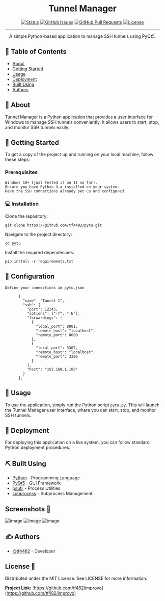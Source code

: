
<h1 align="center">Tunnel Manager</h1>

<div align="center">

[![Status](https://img.shields.io/badge/status-active-success.svg)]()
[![GitHub Issues](https://img.shields.io/github/issues/kylelobo/The-Documentation-Compendium.svg)](https://github.com/kylelobo/The-Documentation-Compendium/issues)
[![GitHub Pull Requests](https://img.shields.io/github/issues-pr/kylelobo/The-Documentation-Compendium.svg)](https://github.com/kylelobo/The-Documentation-Compendium/pulls)
[![License](https://img.shields.io/badge/license-MIT-blue.svg)](/LICENSE)

</div>

---

<p align="center"> A simple Python-based application to manage SSH tunnels using PyQt5. </p>

## 📝 Table of Contents

- [About](#about)
- [Getting Started](#getting_started)
- [Usage](#usage)
- [Deployment](#deployment)
- [Built Using](#built_using)
- [Authors](#authors)

## 🧐 About <a name = "about"></a>

Tunnel Manager is a Python application that provides a user interface fpr WIndows to manage SSH tunnels conveniently. It allows users to start, stop, and monitor SSH tunnels easily.

## 🏁 Getting Started <a name = "getting_started"></a>

To get a copy of the project up and running on your local machine, follow these steps:

### Prerequisites

```
Windows 10+ (just tested it on 11 so far).
Ensure you have Python 3.x installed on your system.
Have the SSH connections already set up and configured.
```


### 💻 Installation

Clone the repository:

```
git clone https://github.com/tf4482/pytu.git
```

Navigate to the project directory:

```
cd pytu
```

Install the required dependencies:

```
pip install -r requirements.txt
```

## 🔧 Configuration

```
Define your connections in pytu.json

      {
        "name": "Tunnel 1",
        "ssh": {
          "port": 12345,
          "options": ["-f", "-N"],
          "forwardings": [
            {
              "local_port": 8001,
              "remote_host": "localhost",
              "remote_port": 8000
            },
            {
              "local_port": 3307,
              "remote_host": "localhost",
              "remote_port": 3306
            }
          ],
          "host": "192.168.1.100"
        }
      },
```

## 🎈 Usage <a name="usage"></a>

To use the application, simply run the Python script `pytu.py`. This will launch the Tunnel Manager user interface, where you can start, stop, and monitor SSH tunnels.

## 🚀 Deployment <a name = "deployment"></a>

For deploying this application on a live system, you can follow standard Python deployment procedures.

## ⛏️ Built Using <a name = "built_using"></a>

- [Python](https://www.python.org/) - Programming Language
- [PyQt5](https://riverbankcomputing.com/software/pyqt/intro) - GUI Framework
- [psutil](https://github.com/giampaolo/psutil) - Process Utilities
- [subprocess](https://docs.python.org/3/library/subprocess.html) - Subprocess Management

## Screenshots 📸

![image](https://github.com/tf4482/pytu/assets/107394980/f3608356-9db6-4972-8fa2-b6b215f068db) ![image](https://github.com/tf4482/pytu/assets/107394980/f8b3e71e-66b2-4630-82ae-74e1e3ef4dac) ![image](https://github.com/tf4482/pytu/assets/107394980/937a0524-04b0-4537-95db-7e5d41a8e73d)

## ✍️ Authors <a name = "authors"></a>

- [@tf4482](https://github.com/tf4482) - Developer

## License 📜

Distributed under the MIT License. See LICENSE for more information.

**Project Link:** [https://github.com/tf482/improvo](https://github.com/tf482/improvo)

